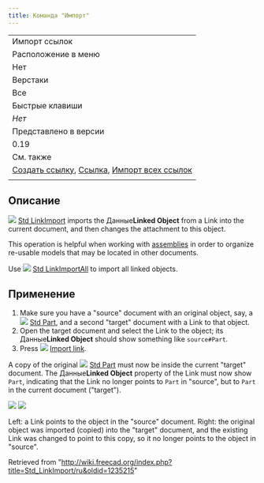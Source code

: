 ```yaml
---
title: Команда "Импорт"
---
```

|  |
| --- |
| Импорт ссылок |
| Расположение в меню |
| Нет |
| Верстаки |
| Все |
| Быстрые клавиши |
| *Нет* |
| Представлено в версии |
| 0.19 |
| См. также |
| [Создать ссылку](/Std_LinkMake/ru "Std LinkMake/ru"), [Ссылка](/Std_LinkMakeRelative/ru "Std LinkMakeRelative/ru"), [Импорт всех ссылок](/Std_LinkImportAll/ru "Std LinkImportAll/ru") |
|  |

## Описание

![](/images/Std_LinkImport.svg) [Std LinkImport](/Std_LinkImport "Std LinkImport") imports the Данные**Linked Object** from a Link into the current document, and then changes the attachment to this object.

This operation is helpful when working with [assemblies](/Assembly "Assembly") in order to organize re-usable models that may be located in other documents.

Use ![](/images/Std_LinkImportAll.svg) [Std LinkImportAll](/Std_LinkImportAll "Std LinkImportAll") to import all linked objects.

## Применение

1. Make sure you have a "source" document with an original object, say, a ![](/images/Std_Part.svg) [Std Part](/Std_Part "Std Part"), and a second "target" document with a Link to that object.
2. Open the target document and select the Link to the object; its Данные**Linked Object** should show something like `source#Part`.
3. Press ![](/images/Std_LinkImport.svg) [Import link](/Std_LinkImport "Std LinkImport").

A copy of the original ![](/images/Std_Part.svg) [Std Part](/Std_Part "Std Part") must now be inside the current "target" document. The Данные**Linked Object** property of the Link must now show `Part`, indicating that the Link no longer points to `Part` in "source", but to `Part` in the current document ("target").

![](/images/Std_Link_tree_import_1_example.png) ![](/images/Std_Link_tree_import_2_example.png)

Left: a Link points to the object in the "source" document. Right: the original object was imported (copied) into the "target" document, and the existing Link was changed to point to this copy, so it no longer points to the object in "source".

Retrieved from "<http://wiki.freecad.org/index.php?title=Std_LinkImport/ru&oldid=1235215>"